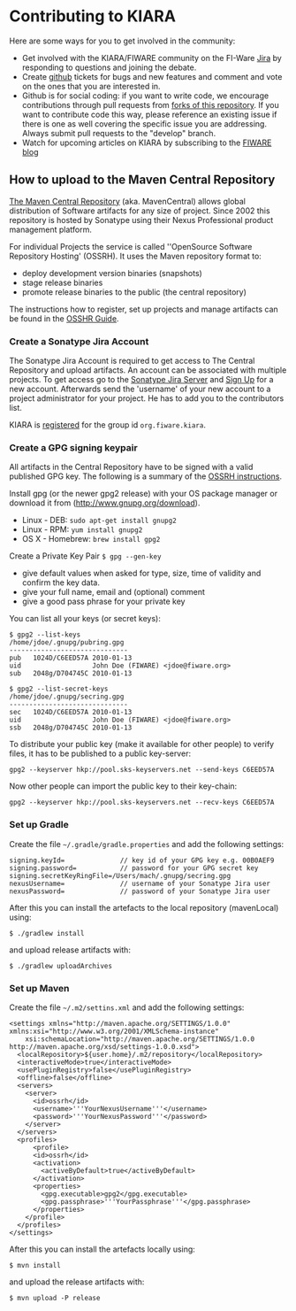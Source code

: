 <link href="https://raw.github.com/clownfart/Markdown-CSS/master/markdown.css" rel="stylesheet"></link>

# Contributing to KIARA

Here are some ways for you to get involved in the community:

* Get involved with the KIARA/FIWARE community on the FI-Ware [Jira](http://jira.fiware.org/issues/?jql=project%20%3D%20MIND%20AND%20resolution%20%3D%20Unresolved%20AND%20component%20%3D%20KIARA-J%20ORDER%20BY%20priority%20DESC) by responding to questions and joining the debate.
* Create [github](https://github.com/FIWARE-Middleware/KIARA/issues) tickets for bugs and new features and comment and vote on the ones that you are interested in.
* Github is for social coding: if you want to write code, we encourage contributions through pull requests from [forks of this repository](http://help.github.com/forking/).  If you
want to contribute code this way, please reference an existing issue
if there is one as well covering the specific issue you are addressing.  Always submit pull requests to the "develop" branch.
* Watch for upcoming articles on KIARA by subscribing to the [FIWARE blog](http://www.fi-ware.org/blog)


## How to upload to the Maven Central Repository
[The Maven Central Repository](http://search.maven.org) (aka. MavenCentral) allows global distribution of Software artifacts for any size of project. Since 2002 this repository is hosted by Sonatype using their Nexus Professional product management platform. 

For individual Projects the service is called ''OpenSource Software Repository Hosting' (OSSRH). It uses the Maven repository format to:
* deploy development version binaries (snapshots)
* stage release binaries
* promote release binaries to the public (the central repository)

The instructions how to register, set up projects and manage artifacts can be found in the [OSSHR Guide](http://central.sonatype.org/pages/ossrh-guide.html).

### Create a Sonatype Jira Account
The Sonatype Jira Account is required to get access to The Central Repository and upload artifacts.
An account can be associated with multiple projects.
To get access go to the [Sonatype Jira Server](https://issues.sonatype.org/) and [Sign Up](https://issues.sonatype.org/secure/Signup) for a new account. Afterwards send the 'username' of your new account to a project administrator for your project. He has to add you to the contributors list.

KIARA is [registered](https://issues.sonatype.org/browse/OSSRH-12836) for the group id `org.fiware.kiara`.

### Create a GPG signing keypair
All artifacts in the Central Repository have to be signed with a valid published GPG key. The following is a summary of the [OSSRH instructions](http://central.sonatype.org/pages/working-with-pgp-signatures.html). 

Install gpg (or the newer gpg2 release) with your OS package manager or download it from (http://www.gnupg.org/download).
* Linux - DEB: `sudo apt-get install gnupg2`
* Linux - RPM: `yum install gnupg2`
* OS X - Homebrew: `brew install gpg2`

Create a Private Key Pair
    `$ gpg --gen-key`
* give default values when asked for type, size, time of validity and confirm the key data.
* give your full name, email and (optional) comment
* give a good pass phrase for your private key

You can list all your keys (or secret keys):
    
    $ gpg2 --list-keys
    /home/jdoe/.gnupg/pubring.gpg
    ------------------------------
    pub   1024D/C6EED57A 2010-01-13
    uid                  John Doe (FIWARE) <jdoe@fiware.org>
    sub   2048g/D704745C 2010-01-13
    
    $ gpg2 --list-secret-keys
    /home/jdoe/.gnupg/secring.gpg
    ------------------------------
    sec   1024D/C6EED57A 2010-01-13
    uid                  John Doe (FIWARE) <jdoe@fiware.org>
    ssb   2048g/D704745C 2010-01-13

To distribute your public key (make it available for other people) to verify files, it has to be published to a public key-server:

    gpg2 --keyserver hkp://pool.sks-keyservers.net --send-keys C6EED57A

Now other people can import the public key to their key-chain:

    gpg2 --keyserver hkp://pool.sks-keyservers.net --recv-keys C6EED57A

### Set up Gradle
Create the file `~/.gradle/gradle.properties` and add the following settings:

    signing.keyId=              // key id of your GPG key e.g. 00B0AEF9
    signing.password=           // password for your GPG secret key
    signing.secretKeyRingFile=/Users/mach/.gnupg/secring.gpg
    nexusUsername=              // username of your Sonatype Jira user
    nexusPassword=              // password of your Sonatype Jira user
After this you can install the artefacts to the local repository (mavenLocal) using:

    $ ./gradlew install
    
and upload release artifacts with:

    $ ./gradlew uploadArchives
    
### Set up Maven

Create the file `~/.m2/settins.xml` and add the following settings:

    <settings xmlns="http://maven.apache.org/SETTINGS/1.0.0" xmlns:xsi="http://www.w3.org/2001/XMLSchema-instance"
        xsi:schemaLocation="http://maven.apache.org/SETTINGS/1.0.0 http://maven.apache.org/xsd/settings-1.0.0.xsd">
      <localRepository>${user.home}/.m2/repository</localRepository>
      <interactiveMode>true</interactiveMode>
      <usePluginRegistry>false</usePluginRegistry>
      <offline>false</offline>
      <servers>
        <server>
          <id>ossrh</id>
          <username>'''YourNexusUsername'''</username>
          <password>'''YourNexusPassword'''</password>
        </server>
      </servers>
      <profiles>
          <profile>
          <id>ossrh</id>
          <activation>
            <activeByDefault>true</activeByDefault>
          </activation>
          <properties>
            <gpg.executable>gpg2</gpg.executable>
            <gpg.passphrase>'''YourPassphrase'''</gpg.passphrase>
          </properties>
        </profile>
      </profiles>
    </settings>
    
After this you can install the artefacts locally using:

    $ mvn install
    
and upload the release artifacts with:

    $ mvn upload -P release